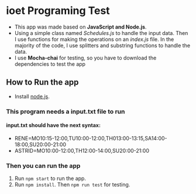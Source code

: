 # ioet Programing Test
* This app was made based on **JavaScript and Node.js**.
* Using a simple class named _Schedules.js_ to handle the input data. Then I use functions for making the operations on an _index.js_ file. In the majority of the code, I use splitters and substring functions to handle the data.
* I use **Mocha-chai** for testing, so you have to download the dependencies to test the app
## How to Run the app
* Install [node.js](https://nodejs.org/).
### This program needs a input.txt file to run
#### input.txt should have the next syntax:
* RENE=MO10:15-12:00,TU10:00-12:00,TH013:00-13:15,SA14:00-18:00,SU20:00-21:00
* ASTRID=MO10:00-12:00,TH12:00-14:00,SU20:00-21:00
### Then you can run the app
1. Run `npm start` to run the app.
2. Run `npm install`. Then `npm run test` for testing.